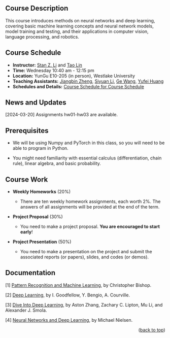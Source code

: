 ##  Course Description

This course introduces methods on neural networks and deep learning, covering basic machine learning concepts and neural network models, model training and testing, and their applications in computer vision, language processing, and robotics.


##  Course Schedule

- **Instructor:** [Stan Z. Li](mailto:stan.zq.li@westlake.edu.cn) and [Tao Lin](mailto:lintao@westlake.edu.cn)
- **Time:** Wednesday 10:40 am - 12:15 pm
- **Location:** YunGu E10-205 (in person), Westlake University
- **Teaching Assistants:** [Jiangbin Zheng](mailto:zhengjiangbin@westlake.edu.cn), [Siyuan Li](mailto:lisiyuan@westlake.edu.cn), [Ge Wang](mailto:wangge@westlake.edu.cn), [Yufei Huang](mailto:huangyufei@westlake.edu.cn)
- **Schedules and Details:** [Course Schedule for Course Schedule](https://thoracic-feet-9a2.notion.site/Deep-Learning-2024-71a0d28d513d4a14a1d02df7e1037ff7?pvs=4)


## News and Updates

[2024-03-20] Assignments hw01-hw03 are available.


## Prerequisites

- We will be using Numpy and PyTorch in this class, so you will need to be able to program in Python.

- You might need familiarity with essential calculus (differentiation, chain rule), linear algebra, and basic probability.


## Course Work

- **Weekly Homeworks** (20%)
  - There are ten weekly homework assignments, each worth 2%. The answers of all assignments will be provided at the end of the term.

- **Project Proposal** (30%)
  - You need to make a project proposal. **You are encouraged to start early**!

- **Project Presentation** (50%)
  - You need to make a presentation on the project and submit the associated reports (or papers), slides, and codes (or demos).


## Documentation

[1] [Pattern Recognition and Machine Learning](https://www.microsoft.com/en-us/research/people/cmbishop/prml-book/), by Christopher Bishop.

[2] [Deep Learning](http://www.deeplearningbook.org/), by I. Goodfellow, Y. Bengio, A. Courville.

[3] [Dive Into Deep Learning](http://d2l.ai/), by Aston Zhang, Zachary C. Lipton, Mu Li, and Alexander J. Smola.

[4] [Neural Networks and Deep Learning](http://neuralnetworksanddeeplearning.com/), by Michael Nielsen.

<p align="right">(<a href="#top">back to top</a>)</p>
